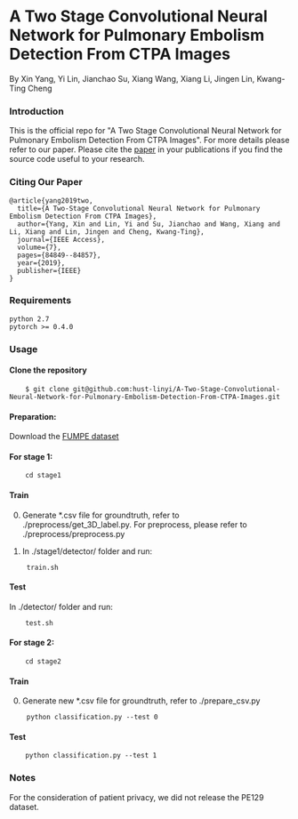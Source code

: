 # A Two Stage Convolutional Neural Network for Pulmonary Embolism Detection From CTPA Images
By Xin Yang, Yi Lin, Jianchao Su, Xiang Wang, Xiang Li, Jingen Lin, Kwang-Ting Cheng
### Introduction
This is the official repo for "A Two Stage Convolutional Neural Network for Pulmonary Embolism Detection From CTPA Images". For more details please refer to our paper. Please cite the [paper](https://ieeexplore.ieee.org/abstract/document/8746218/) in your publications if you find the source code useful to your research.
### Citing Our Paper

    @article{yang2019two,
      title={A Two-Stage Convolutional Neural Network for Pulmonary Embolism Detection From CTPA Images},
      author={Yang, Xin and Lin, Yi and Su, Jianchao and Wang, Xiang and Li, Xiang and Lin, Jingen and Cheng, Kwang-Ting},
      journal={IEEE Access},
      volume={7},
      pages={84849--84857},
      year={2019},
      publisher={IEEE}
    }
### Requirements

    python 2.7
    pytorch >= 0.4.0
    
### Usage
#### Clone the repository
        
        $ git clone git@github.com:hust-linyi/A-Two-Stage-Convolutional-Neural-Network-for-Pulmonary-Embolism-Detection-From-CTPA-Images.git

#### Preparation:

  Download the [FUMPE dataset](https://figshare.com/collections/FUMPE/4107803/1)
   
#### For stage 1:

        cd stage1

#### Train

0. Generate *.csv file for groundtruth, refer to ./preprocess/get_3D_label.py. For preprocess, please refer to ./preprocess/preprocess.py

1. In ./stage1/detector/ folder and run:

        train.sh
        
#### Test

In ./detector/ folder and run:

        test.sh
        
#### For stage 2:

        cd stage2

#### Train

0. Generate new *.csv file for groundtruth, refer to ./prepare_csv.py

        python classification.py --test 0
       
#### Test
        
        python classification.py --test 1

### Notes

For the consideration of patient privacy, we did not release the PE129 dataset.
